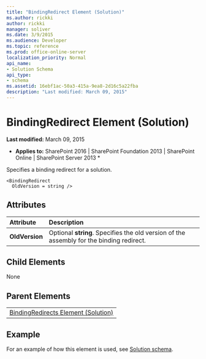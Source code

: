```yaml
---
title: "BindingRedirect Element (Solution)"
ms.author: rickki
author: rickki
manager: soliver
ms.date: 3/9/2015
ms.audience: Developer
ms.topic: reference
ms.prod: office-online-server
localization_priority: Normal
api_name:
- Solution Schema
api_type:
- schema
ms.assetid: 16ebf1ac-50a3-415a-9ea8-2d16c5a22fba
description: "Last modified: March 09, 2015"
---
```


# BindingRedirect Element (Solution)

 **Last modified:** March 09, 2015 
  
 * **Applies to:** SharePoint 2016 | SharePoint Foundation 2013 | SharePoint Online | SharePoint Server 2013 * 
  
Specifies a binding redirect for a solution.
  
```
<BindingRedirect 
  OldVersion = string />
```

## Attributes

|**Attribute**|**Description**|
|:-----|:-----|
|**OldVersion** <br/> |Optional **string**. Specifies the old version of the assembly for the binding redirect.  <br/> |
   
## Child Elements

None
  
## Parent Elements

||
|:-----|
|[BindingRedirects Element (Solution)](bindingredirects-element-solution.md)|
   
## Example

For an example of how this element is used, see [Solution schema](solution-schema.md).
  

